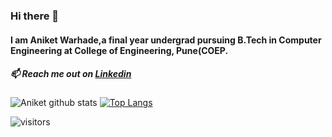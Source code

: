 ### Hi there 👋  
#### I am Aniket Warhade,a final year undergrad pursuing B.Tech in Computer Engineering at College of Engineering, Pune(COEP.
##### 📫 Reach me out on [Linkedin](https://www.linkedin.com/in/aniket-warhade-b699471b0/)

![Aniket github stats](https://github-readme-stats.vercel.app/api?username=aniketbwarhade&show_icons=true&theme=radical) [![Top Langs](https://github-readme-stats.vercel.app/api/top-langs/?username=aniketbwarhade&&hide=scss,prolog&&langs_count=8&layout=compact&show_icons=true&theme=radical)](https://github.com/aniketbwarhade/github-readme-stats)


![visitors](https://visitor-badge.laobi.icu/badge?page_id=aniketbwarhade.aniketbwarhade)
